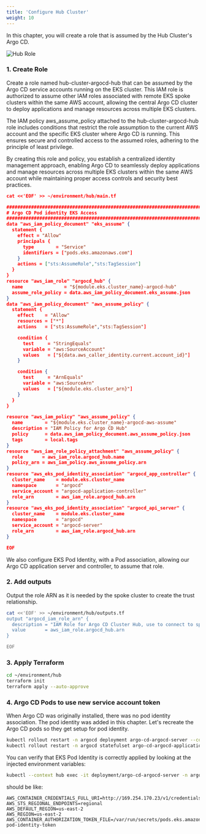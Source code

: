 ```yaml
---
title: 'Configure Hub Cluster'
weight: 10
---
```


In this chapter, you will create a role that is assumed by the Hub Cluster's Argo CD.

![Hub Role](/static/images/hub-spoke-hub-role.png)

### 1. Create Role 

Create a role named hub-cluster-argocd-hub that can be assumed by the Argo CD service accounts running on the EKS cluster. This IAM role is authorized to assume other IAM roles associated with remote EKS spoke clusters within the same AWS account, allowing the central Argo CD cluster to deploy applications and manage resources across multiple EKS clusters.

The IAM policy aws_assume_policy attached to the hub-cluster-argocd-hub role includes conditions that restrict the role assumption to the current AWS account and the specific EKS cluster where Argo CD is running. This ensures secure and controlled access to the assumed roles, adhering to the principle of least privilege.

By creating this role and policy, you establish a centralized identity management approach, enabling Argo CD to seamlessly deploy applications and manage resources across multiple EKS clusters within the same AWS account while maintaining proper access controls and security best practices.


<!--:::code{showCopyAction=true showLineNumbers=true language=yaml highlightLines='29,35,50,56'}-->
```json
cat <<'EOF' >> ~/environment/hub/main.tf

################################################################################
# Argo CD Pod identity EKS Access
################################################################################
data "aws_iam_policy_document" "eks_assume" {
  statement {
    effect = "Allow"
    principals {
      type        = "Service"
      identifiers = ["pods.eks.amazonaws.com"]
    }
    actions = ["sts:AssumeRole","sts:TagSession"]
  }
}
resource "aws_iam_role" "argocd_hub" {
  name               = "${module.eks.cluster_name}-argocd-hub"
  assume_role_policy = data.aws_iam_policy_document.eks_assume.json
}
data "aws_iam_policy_document" "aws_assume_policy" {
  statement {
    effect    = "Allow"
    resources = ["*"]
    actions   = ["sts:AssumeRole","sts:TagSession"]

    condition {
      test     = "StringEquals"
      variable = "aws:SourceAccount"
      values   = ["${data.aws_caller_identity.current.account_id}"]
    }

    condition {
      test     = "ArnEquals"
      variable = "aws:SourceArn"
      values   = ["${module.eks.cluster_arn}"]
    }    
  }
}

resource "aws_iam_policy" "aws_assume_policy" {
  name        = "${module.eks.cluster_name}-argocd-aws-assume"
  description = "IAM Policy for Argo CD Hub"
  policy      = data.aws_iam_policy_document.aws_assume_policy.json
  tags        = local.tags
}
resource "aws_iam_role_policy_attachment" "aws_assume_policy" {
  role       = aws_iam_role.argocd_hub.name
  policy_arn = aws_iam_policy.aws_assume_policy.arn
}
resource "aws_eks_pod_identity_association" "argocd_app_controller" {
  cluster_name    = module.eks.cluster_name
  namespace       = "argocd"
  service_account = "argocd-application-controller"
  role_arn        = aws_iam_role.argocd_hub.arn
}
resource "aws_eks_pod_identity_association" "argocd_api_server" {
  cluster_name    = module.eks.cluster_name
  namespace       = "argocd"
  service_account = "argocd-server"
  role_arn        = aws_iam_role.argocd_hub.arn
}

EOF
```
<!--:::-->

We also configure EKS Pod Identity, with a Pod association, allowing our Argo CD application server and controller, to assume that role.

### 2. Add outputs

Output the role ARN as it is needed by the spoke cluster to create the trust relationship. 

```bash
cat <<'EOF' >> ~/environment/hub/outputs.tf
output "argocd_iam_role_arn" {
  description = "IAM Role for Argo CD Cluster Hub, use to connect to spoke clusters"
  value       = aws_iam_role.argocd_hub.arn
}

EOF
```

### 3. Apply Terraform

```bash
cd ~/environment/hub
terraform init
terraform apply --auto-approve
```

### 4. Argo CD Pods to use new service account token

When Argo CD was originally installed, there was no pod identity association. The pod identity was added in this chapter. Let's recreate the Argo CD pods so they get setup for pod identity.

```bash
kubectl rollout restart -n argocd deployment argo-cd-argocd-server --context hub
kubectl rollout restart -n argocd statefulset argo-cd-argocd-application-controller --context hub
```

You can verify that EKS Pod Identity is correctly applied by looking at the injected environment variables:

```bash
kubectl --context hub exec -it deployment/argo-cd-argocd-server -n argocd -- env | grep AWS
```

should be like: 
```
AWS_CONTAINER_CREDENTIALS_FULL_URI=http://169.254.170.23/v1/credentials
AWS_STS_REGIONAL_ENDPOINTS=regional
AWS_DEFAULT_REGION=us-east-2
AWS_REGION=us-east-2
AWS_CONTAINER_AUTHORIZATION_TOKEN_FILE=/var/run/secrets/pods.eks.amazonaws.com/serviceaccount/eks-pod-identity-token
```